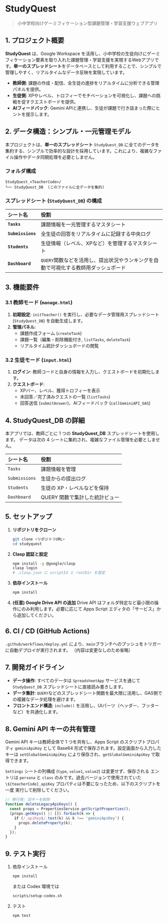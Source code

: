 # StudyQuest

> 小中学校向けゲーミフィケーション型課題管理・学習支援ウェブアプリ

## 1. プロジェクト概要

**StudyQuest** は、Google Workspace を活用し、小中学校の生徒向けにゲーミフィケーション要素を取り入れた課題管理・学習支援を実現するWebアプリです。**単一のスプレッドシート**をデータベースとして利用することで、シンプルで管理しやすく、リアルタイムなデータ反映を実現しています。

-   **教師側**: 課題の作成・配信、全生徒の進捗をリアルタイムに分析できる管理パネルを提供。
-   **生徒側**: XPやレベル、トロフィーでモチベーションを可視化し、課題への挑戦を促すクエストボードを提供。
-   **AIフィードバック**: Gemini APIと連携し、生徒が課題で行き詰まった際にヒントを提示します。

## 2. データ構造：シンプル・一元管理モデル

本プロジェクトは、**単一のスプレッドシート** `StudyQuest_DB` に全てのデータを集約する、シンプルで効率的な設計を採用しています。これにより、複雑なファイル操作やデータ同期処理を必要としません。

### フォルダ構成

```
StudyQuest_<TeacherCode>/
└── StudyQuest_DB  (このファイルに全データを集約)
```

### スプレッドシート (`StudyQuest_DB`) の構成

| シート名 | 役割 |
| :--- | :--- |
| **`Tasks`** | 課題情報を一元管理するマスタシート |
| **`Submissions`** | 全生徒の回答をリアルタイムに記録する中央ログ |
| **`Students`** | 生徒情報（レベル、XPなど）を管理するマスタシート |
| **`Dashboard`** | `QUERY`関数などを活用し、提出状況やランキングを自動で可視化する教師用ダッシュボード |

## 3. 機能要件

### 3.1 教師モード (`manage.html`)

1.  **初期設定**: `initTeacher()` を実行し、必要なデータ管理用スプレッドシート (`StudyQuest_DB`) を自動生成します。
2.  **管理パネル**:
    -   課題作成フォーム (`createTask`)
    -   課題一覧（編集・削除機能付き, `listTasks`, `deleteTask`)
    -   リアルタイム統計ダッシュボードの閲覧

### 3.2 生徒モード (`input.html`)

1.  **ログイン**: 教師コードと自身の情報を入力し、クエストボードを初期化します。
2.  **クエストボード**:
    -   XPバー、レベル、獲得トロフィーを表示
    -   未回答／完了済みクエストの一覧 (`listTasks`)
    -   回答送信 (`submitAnswer`)、AIフィードバック (`callGeminiAPI_GAS`)

## 4. StudyQuest_DB の詳細

本アプリでは、教師ごとに 1 つの **StudyQuest_DB** スプレッドシートを使用します。
データは次の 4 シートに集約され、複雑なファイル管理を必要としません。

| シート名 | 役割 |
| :--- | :--- |
| `Tasks` | 課題情報を管理 |
| `Submissions` | 生徒からの提出ログ |
| `Students` | 生徒の XP・レベルなどを保持 |
| `Dashboard` | QUERY 関数で集計した統計ビュー |

## 5. セットアップ

1.  **リポジトリをクローン**
    ```bash
    git clone <リポジトリURL>
    cd studyquest
    ```
2.  **Clasp 認証と設定**
    ```bash
    npm install -g @google/clasp
    clasp login
    # .clasp.json に scriptId と rootDir を設定
    ```
3.  **依存インストール**
    ```bash
    npm install
    ```
4.  **(任意) Google Drive API の追加**
    Drive API はフォルダ特定など最小限の操作にのみ利用します。必要に応じて Apps Script エディタの「サービス」から追加してください。

## 6. CI / CD (GitHub Actions)

`.github/workflows/deploy.yml` により、`main`ブランチへのプッシュをトリガーに自動デプロイが実行されます。
（内容は変更なしのため省略）

## 7. 開発ガイドライン

-   **データ操作**: すべてのデータは `SpreadsheetApp` サービスを通じて `StudyQuest_DB` スプレッドシートに直接読み書きします。
-   **データ集計**: `QUERY`などのスプレッドシート関数を最大限に活用し、GAS側での複雑なデータ処理を避けます。
-   **フロントエンド構造**: `include()` を活用し、UIパーツ（ヘッダー、フッターなど）を共通化します。

## 8. Gemini API キーの共有管理

Gemini API キーは教師全体で 1 つを共有し、Apps Script のスクリプトプロパティ
`geminiApiKey` として Base64 形式で保存されます。設定画面から入力したキーは
`setGlobalGeminiApiKey` により保存され、`getGlobalGeminiApiKey` で取得できます。

`Settings` シートの列構成 (`type`, `value1`, `value2`) は変更せず、保存される
エントリは `persona` と `class` のみです。過去バージョンで使用されていた
`\${teacherCode}_apiKey` プロパティは不要になったため、以下のスクリプトを一度
実行して削除してください。

```javascript
// 移行用: 旧キーを削除
function deleteLegacyApiKeys() {
  const props = PropertiesService.getScriptProperties();
  (props.getKeys() || []).forEach(k => {
    if (/_apiKey$/.test(k) && k !== 'geminiApiKey') {
      props.deleteProperty(k);
    }
  });
}
```

## 9. テスト実行

1. 依存インストール
    ```bash
    npm install
    ```
    または Codex 環境では
    ```bash
    scripts/setup-codex.sh
    ```
2. テスト
    ```bash
    npm test
    ```
